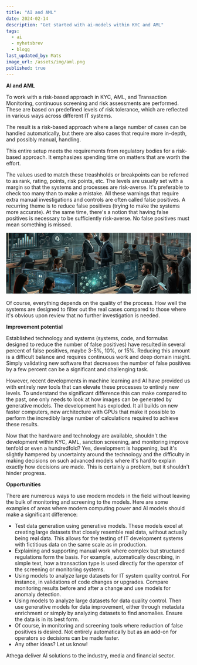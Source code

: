 ```yaml
---
title: "AI and AML"
date: 2024-02-14
description: "Get started with ai-models within KYC and AML"
tags:
  - ai
  - nyhetsbrev
  - blogg
last_updated_by: Mats
image_url: /assets/img/aml.png
published: true
---
```


**AI and AML**

To work with a risk-based approach in KYC, AML, and Transaction Monitoring, continuous screening and risk assessments are performed. These are based on predefined levels of risk tolerance, which are reflected in various ways across different IT systems.

The result is a risk-based approach where a large number of cases can be handled automatically, but there are also cases that require more in-depth, and possibly manual, handling.

This entire setup meets the requirements from regulatory bodies for a risk-based approach. It emphasizes spending time on matters that are worth the effort.

The values used to match these treashholds or breakpoints can be referred to as rank, rating, points, risk points, etc. The levels are usually set with a margin so that the systems and processes are risk-averse. It's preferable to check too many than to make a mistake. All these warnings that require extra manual investigations and controls are often called false positives. A recurring theme is to reduce false positives (trying to make the systems more accurate). At the same time, there's a notion that having false positives is necessary to be sufficiently risk-averse. No false positives must mean something is missed.

<img src="/assets/img/people.png" />
<br/>

Of course, everything depends on the quality of the process. How well the systems are designed to filter out the real cases compared to those where it's obvious upon review that no further investigation is needed.

**Improvement potential**

Established technology and systems (systems, code, and formulas designed to reduce the number of false positives) have resulted in several percent of false positives, maybe 3-5%, 10%, or 15%. Reducing this amount is a difficult balance and requires continuous work and deep domain insight. Simply validating new software that decreases the number of false positives by a few percent can be a significant and challenging task.

However, recent developments in machine learning and AI have provided us with entirely new tools that can elevate these processes to entirely new levels. To understand the significant difference this can make compared to the past, one only needs to look at how images can be generated by generative models. The development has exploded. It all builds on new faster computers, new architecture with GPUs that make it possible to perform the incredibly large number of calculations required to achieve these results.

Now that the hardware and technology are available, shouldn't the development within KYC, AML, sanction screening, and monitoring improve tenfold or even a hundredfold? Yes, development is happening, but it's slightly hampered by uncertainty around the technology and the difficulty in making decisions on such advanced models where it's hard to explain exactly how decisions are made. This is certainly a problem, but it shouldn't hinder progress. 

**Opportunities**

There are numerous ways to use modern models in the field without leaving the bulk of monitoring and screening to the models. Here are some examples of areas where modern computing power and AI models should make a significant difference:

- Test data generation using generative models. These models excel at creating large datasets that closely resemble real data, without actually being real data. This allows for the testing of IT development systems with fictitious data on the same scale as in production. 
- Explaining and supporting manual work where complex but structured regulations form the basis. For example, automatically describing, in simple text, how a transaction type is used directly for the operator of the screening or monitoring systems.
- Using models to analyze large datasets for IT system quality control. For instance, in validations of code changes or upgrades. Compare monitoring results before and after a change and use models for anomaly detection.
- Using models to analyze large datasets for data quality control. Then use generative models for data improvement, either through metadata enrichment or simply by analyzing datasets to find anomalies. Ensure the data is in its best form.
- Of course, in monitoring and screening tools where reduction of false positives is desired. Not entirely automatically but as an add-on for operators so decisions can be made faster.
- Any other ideas? Let us know!

Athega deliver AI solutions to the industry, media and financial sector.


